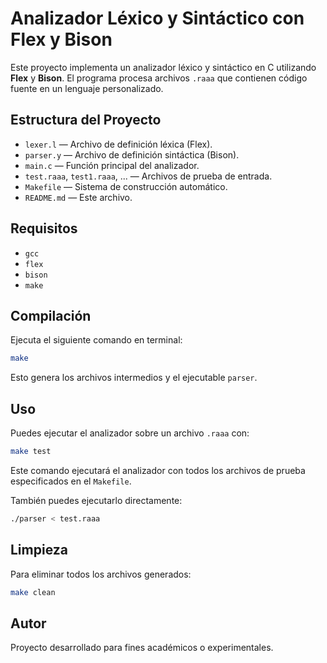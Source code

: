# Analizador Léxico y Sintáctico con Flex y Bison

Este proyecto implementa un analizador léxico y sintáctico en C utilizando **Flex** y **Bison**. El programa procesa archivos `.raaa` que contienen código fuente en un lenguaje personalizado.

## Estructura del Proyecto

- `lexer.l` — Archivo de definición léxica (Flex).
- `parser.y` — Archivo de definición sintáctica (Bison).
- `main.c` — Función principal del analizador.
- `test.raaa`, `test1.raaa`, ... — Archivos de prueba de entrada.
- `Makefile` — Sistema de construcción automático.
- `README.md` — Este archivo.

## Requisitos

- `gcc`
- `flex`
- `bison`
- `make`

## Compilación

Ejecuta el siguiente comando en terminal:

```bash
make
```

Esto genera los archivos intermedios y el ejecutable `parser`.

## Uso

Puedes ejecutar el analizador sobre un archivo `.raaa` con:

```bash
make test
```

Este comando ejecutará el analizador con todos los archivos de prueba especificados en el `Makefile`.

También puedes ejecutarlo directamente:

```bash
./parser < test.raaa
```

## Limpieza

Para eliminar todos los archivos generados:

```bash
make clean
```

## Autor

Proyecto desarrollado para fines académicos o experimentales.

